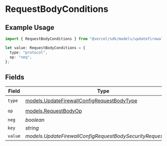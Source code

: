 # RequestBodyConditions

## Example Usage

```typescript
import { RequestBodyConditions } from "@vercel/sdk/models/updatefirewallconfigop.js";

let value: RequestBodyConditions = {
  type: "protocol",
  op: "neq",
};
```

## Fields

| Field                                                                                          | Type                                                                                           | Required                                                                                       | Description                                                                                    |
| ---------------------------------------------------------------------------------------------- | ---------------------------------------------------------------------------------------------- | ---------------------------------------------------------------------------------------------- | ---------------------------------------------------------------------------------------------- |
| `type`                                                                                         | [models.UpdateFirewallConfigRequestBodyType](../models/updatefirewallconfigrequestbodytype.md) | :heavy_check_mark:                                                                             | N/A                                                                                            |
| `op`                                                                                           | [models.RequestBodyOp](../models/requestbodyop.md)                                             | :heavy_check_mark:                                                                             | N/A                                                                                            |
| `neg`                                                                                          | *boolean*                                                                                      | :heavy_minus_sign:                                                                             | N/A                                                                                            |
| `key`                                                                                          | *string*                                                                                       | :heavy_minus_sign:                                                                             | N/A                                                                                            |
| `value`                                                                                        | *models.UpdateFirewallConfigRequestBodySecurityRequest2Value*                                  | :heavy_minus_sign:                                                                             | N/A                                                                                            |
